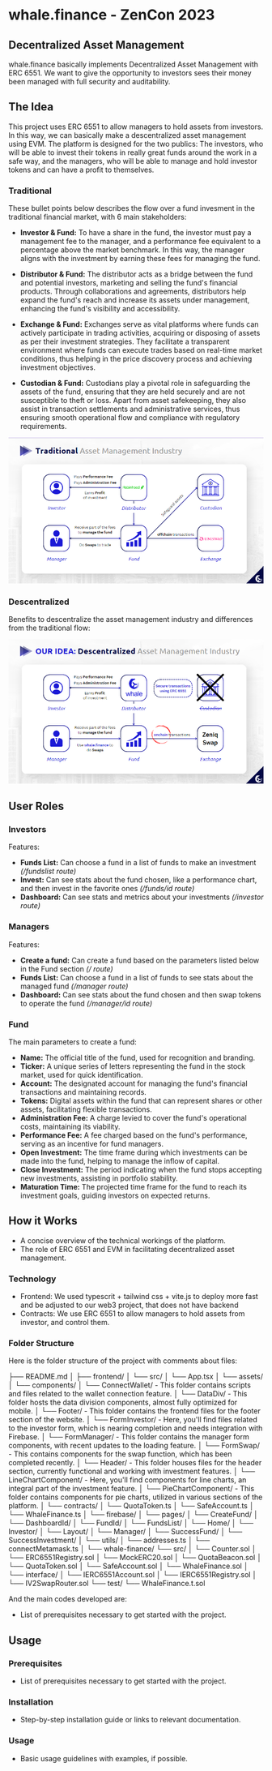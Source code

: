 # whale.finance - ZenCon 2023

## Decentralized Asset Management

whale.finance basically implements Decentralized Asset Management with ERC 6551. We want to give the opportunity to investors sees their money been managed with full security and auditability.

## The Idea

This project uses ERC 6551 to allow managers to hold assets from investors. In this way, we can basically make a descentralized asset management using EVM. The platform is designed for the two publics: The investors, who will be able to invest their tokens in really great funds around the work in a safe way, and the managers, who will be able to manage and hold investor tokens and can have a profit to themselves.

### Traditional

These bullet points below describes the flow over a fund invesment in the traditional financial market, with 6 main stakeholders:

- **Investor & Fund:** To have a share in the fund, the investor must pay a management fee to the manager, and a performance fee equivalent to a percentage above the market benchmark. In this way, the manager aligns with the investment by earning these fees for managing the fund.

- **Distributor & Fund:** The distributor acts as a bridge between the fund and potential investors, marketing and selling the fund's financial products. Through collaborations and agreements, distributors help expand the fund's reach and increase its assets under management, enhancing the fund's visibility and accessibility.

- **Exchange & Fund:** Exchanges serve as vital platforms where funds can actively participate in trading activities, acquiring or disposing of assets as per their investment strategies. They facilitate a transparent environment where funds can execute trades based on real-time market conditions, thus helping in the price discovery process and achieving investment objectives.

- **Custodian & Fund:** Custodians play a pivotal role in safeguarding the assets of the fund, ensuring that they are held securely and are not susceptible to theft or loss. Apart from asset safekeeping, they also assist in transaction settlements and administrative services, thus ensuring smooth operational flow and compliance with regulatory requirements.

![Project Logo](./frontend/src/assets/traditional_am.png)

### Descentralized

Benefits to descentralize the asset management industry and differences from the traditional flow:



![Project Logo](./frontend/src/assets/descentralized_am.png)

## User Roles

### Investors

Features:

- **Funds List:** Can choose a fund in a list of funds to make an investment _(/fundslist route)_
- **Invest:** Can see stats about the fund chosen, like a performance chart, and then invest in the favorite ones _(/funds/id route)_
- **Dashboard:** Can see stats and metrics about your investments _(/investor route)_

### Managers

Features:

- **Create a fund:** Can create a fund based on the parameters listed below in the Fund section  _(/ route)_
- **Funds List:** Can choose a fund in a list of funds to see stats about the managed fund _(/manager route)_
- **Dashboard:** Can see stats about the fund chosen and then swap tokens to operate the fund _(/manager/id route)_

### Fund

The main parameters to create a fund:

- **Name:** The official title of the fund, used for recognition and branding.
- **Ticker:** A unique series of letters representing the fund in the stock market, used for quick identification.
- **Account:** The designated account for managing the fund's financial transactions and maintaining records.
- **Tokens:** Digital assets within the fund that can represent shares or other assets, facilitating flexible transactions.
- **Administration Fee:** A charge levied to cover the fund's operational costs, maintaining its viability.
- **Performance Fee:** A fee charged based on the fund's performance, serving as an incentive for fund managers.
- **Open Investment:** The time frame during which investments can be made into the fund, helping to manage the inflow of capital.
- **Close Investment:** The period indicating when the fund stops accepting new investments, assisting in portfolio stability.
- **Maturation Time:** The projected time frame for the fund to reach its investment goals, guiding investors on expected returns.

## How it Works
- A concise overview of the technical workings of the platform.
- The role of ERC 6551 and EVM in facilitating decentralized asset management.

### Technology

- Frontend: We used typescrit + tailwind css + vite.js to deploy more fast and be adjusted to our web3 project, that does not have backend
- Contracts: We use ERC 6551 to allow managers to hold assets from investor, and control them.

### Folder Structure

Here is the folder structure of the project with comments about files:

├── README.md
│
├── frontend/
│     └── src/
│          └── App.tsx
│          └── assets/
│          └── components/
│                └── ConnectWallet/           - This folder contains scripts and files related to the wallet connection feature.
│                └── DataDiv/                - This folder hosts the data division components, almost fully optimized for mobile.
│                └── Footer/                 - This folder contains the frontend files for the footer section of the website.
│                └── FormInvestor/           - Here, you'll find files related to the investor form, which is nearing completion and needs integration with Firebase.
│                └── FormManager/            - This folder contains the manager form components, with recent updates to the loading feature.
│                └── FormSwap/               - This contains components for the swap function, which has been completed recently.
│                └── Header/                 - This folder houses files for the header section, currently functional and working with investment features.
│                └── LineChartComponent/     - Here, you'll find components for line charts, an integral part of the investment feature.
│                └── PieChartComponent/      - This folder contains components for pie charts, utilized in various sections of the platform.
│          └── contracts/
│                └── QuotaToken.ts
│                └── SafeAccount.ts
│                └── WhaleFinance.ts
│          └── firebase/
│          └── pages/
│                └── CreateFund/
│                └── DashboardId/
│                └── FundId/
│                └── FundsList/
│                └── Home/
│                └── Investor/
│                └── Layout/
│                └── Manager/
│                └── SuccessFund/
│                └── SuccessInvestment/
│          └── utils/
│                └── addresses.ts
│                └── connectMetamask.ts
│
└── whale-finance/
     └── src/
     │     └── Counter.sol
     │     └── ERC6551Registry.sol
     │     └── MockERC20.sol
     │     └── QuotaBeacon.sol
     │     └── QuotaToken.sol
     │     └── SafeAccount.sol
     │     └── WhaleFinance.sol
     │     └── interface/
     │           └── IERC6551Account.sol
     │           └── IERC6551Registry.sol
     │           └── IV2SwapRouter.sol
     └── test/
          └── WhaleFinance.t.sol

And the main codes developed are:

- List of prerequisites necessary to get started with the project.


## Usage
### Prerequisites
- List of prerequisites necessary to get started with the project.

### Installation
- Step-by-step installation guide or links to relevant documentation.

### Usage
- Basic usage guidelines with examples, if possible.

